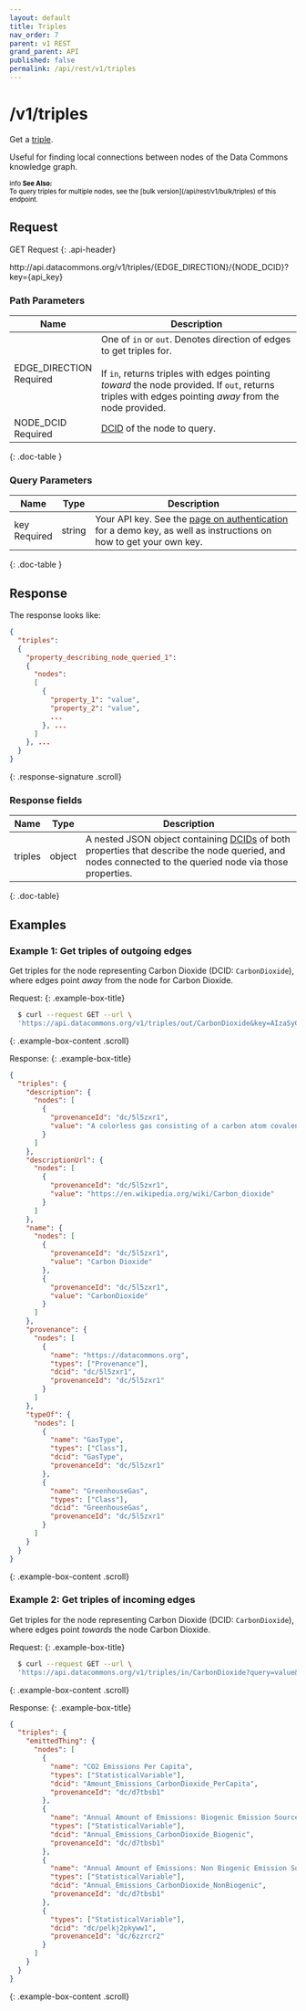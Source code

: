 ```yaml
---
layout: default
title: Triples
nav_order: 7
parent: v1 REST
grand_parent: API
published: false
permalink: /api/rest/v1/triples
---
```


# /v1/triples

Get a [triple](/glossary.html#triple).

Useful for finding local connections between nodes of the Data Commons knowledge
graph.

<div markdown="span" class="alert alert-warning" role="alert" style="color:black; font-size: 0.8em">
    <span class="material-icons md-16">info </span><b>See Also:</b><br />
    To query triples for multiple nodes, see the [bulk version](/api/rest/v1/bulk/triples) of this endpoint.
</div>

## Request

GET Request
{: .api-header}

<div class="api-signature">
http://api.datacommons.org/v1/triples/{EDGE_DIRECTION}/{NODE_DCID}?key={api_key}
</div>

<script src="/assets/js/syntax_highlighting.js"></script>

### Path Parameters

| Name                                                        | Description                                                                                                                                                                                                                                |
| ----------------------------------------------------------- | ------------------------------------------------------------------------------------------------------------------------------------------------------------------------------------------------------------------------------------------ |
| EDGE_DIRECTION <br /> <required-tag>Required</required-tag> | One of `in` or `out`. Denotes direction of edges to get triples for. <br /><br />If `in`, returns triples with edges pointing _toward_ the node provided. If `out`, returns triples with edges pointing _away_ from the node provided. |
| NODE_DCID <br /> <required-tag>Required</required-tag>    | [DCID](/glossary.html#dcid) of the node to query.                                                                                                                                                                                        |
{: .doc-table }

### Query Parameters

| Name                                             | Type   | Description                                                                                                                                                     |
| ------------------------------------------------ | ------ | --------------------------------------------------------------------------------------------------------------------------------------------------------------- |
| key <br /> <required-tag>Required</required-tag> | string | Your API key. See the [page on authentication](/api/rest/v1/getting_started#authentication) for a demo key, as well as instructions on how to get your own key. |
{: .doc-table }

## Response

The response looks like:

```json
{
  "triples":
  {
    "property_describing_node_queried_1":
    {
      "nodes":
      [
        {
          "property_1": "value",
          "property_2": "value",
          ...
        }, ...
      ]
    }, ...
  }
}
```
{: .response-signature .scroll}

### Response fields

| Name    | Type   | Description                                                                                                                                                                       |
| ------- | ------ | --------------------------------------------------------------------------------------------------------------------------------------------------------------------------------- |
| triples | object | A nested JSON object containing [DCIDs](/glossary.html#dcid) of both properties that describe the node queried, and nodes connected to the queried node via those properties. |
{: .doc-table}

## Examples

### Example 1: Get triples of outgoing edges

Get triples for the node representing Carbon Dioxide (DCID: `CarbonDioxide`),
where edges point _away_ from the node for Carbon Dioxide.

Request:
{: .example-box-title}

```bash
  $ curl --request GET --url \
  'https://api.datacommons.org/v1/triples/out/CarbonDioxide&key=AIzaSyCTI4Xz-UW_G2Q2RfknhcfdAnTHq5X5XuI'
```
{: .example-box-content .scroll}

Response:
{: .example-box-title}

```json
{
  "triples": {
    "description": {
      "nodes": [
        {
          "provenanceId": "dc/5l5zxr1",
          "value": "A colorless gas consisting of a carbon atom covalently double bonded to two oxygen atoms."
        }
      ]
    },
    "descriptionUrl": {
      "nodes": [
        {
          "provenanceId": "dc/5l5zxr1",
          "value": "https://en.wikipedia.org/wiki/Carbon_dioxide"
        }
      ]
    },
    "name": {
      "nodes": [
        {
          "provenanceId": "dc/5l5zxr1",
          "value": "Carbon Dioxide"
        },
        {
          "provenanceId": "dc/5l5zxr1",
          "value": "CarbonDioxide"
        }
      ]
    },
    "provenance": {
      "nodes": [
        {
          "name": "https://datacommons.org",
          "types": ["Provenance"],
          "dcid": "dc/5l5zxr1",
          "provenanceId": "dc/5l5zxr1"
        }
      ]
    },
    "typeOf": {
      "nodes": [
        {
          "name": "GasType",
          "types": ["Class"],
          "dcid": "GasType",
          "provenanceId": "dc/5l5zxr1"
        },
        {
          "name": "GreenhouseGas",
          "types": ["Class"],
          "dcid": "GreenhouseGas",
          "provenanceId": "dc/5l5zxr1"
        }
      ]
    }
  }
}
```
{: .example-box-content .scroll}

### Example 2: Get triples of incoming edges

Get triples for the node representing Carbon Dioxide (DCID: `CarbonDioxide`),
where edges point _towards_ the node Carbon Dioxide.

Request:
{: .example-box-title}

```bash
  $ curl --request GET --url \
  'https://api.datacommons.org/v1/triples/in/CarbonDioxide?query=value&key=AIzaSyCTI4Xz-UW_G2Q2RfknhcfdAnTHq5X5XuI'
```
{: .example-box-content .scroll}

Response:
{: .example-box-title}

```json
{
  "triples": {
    "emittedThing": {
      "nodes": [
        {
          "name": "CO2 Emissions Per Capita",
          "types": ["StatisticalVariable"],
          "dcid": "Amount_Emissions_CarbonDioxide_PerCapita",
          "provenanceId": "dc/d7tbsb1"
        },
        {
          "name": "Annual Amount of Emissions: Biogenic Emission Source, Carbon Dioxide",
          "types": ["StatisticalVariable"],
          "dcid": "Annual_Emissions_CarbonDioxide_Biogenic",
          "provenanceId": "dc/d7tbsb1"
        },
        {
          "name": "Annual Amount of Emissions: Non Biogenic Emission Source, Carbon Dioxide",
          "types": ["StatisticalVariable"],
          "dcid": "Annual_Emissions_CarbonDioxide_NonBiogenic",
          "provenanceId": "dc/d7tbsb1"
        },
        {
          "types": ["StatisticalVariable"],
          "dcid": "dc/pelkj2pkyww1",
          "provenanceId": "dc/6zzrcr2"
        }
      ]
    }
  }
}
```
{: .example-box-content .scroll}
